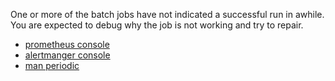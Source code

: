 One or more of the batch jobs have not indicated a successful run in awhile.
You are expected to debug why the job is not working and try to repair.

* [prometheus console](http://prod.example.org:9093/status)
* [alertmanger console](http://prod.example.org:9093/status)
* [man periodic](https://www.freebsd.org/cgi/man.cgi?query=periodic&format=html)
